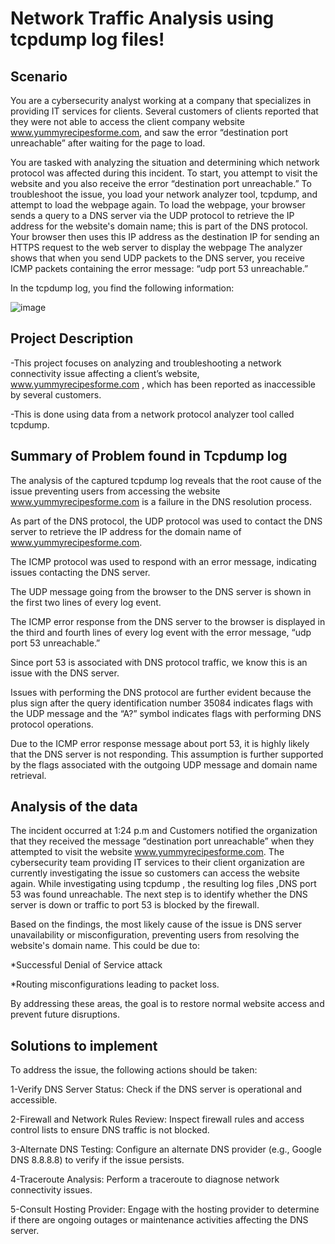 <h1>Network Traffic Analysis using tcpdump log files!</h1>

<h2>Scenario</h2>

You are a cybersecurity analyst working at a company that specializes in providing IT services for clients. Several customers of clients reported that they were not able to access the client company website www.yummyrecipesforme.com, and saw the error “destination port unreachable” after waiting for the page to load. 

You are tasked with analyzing the situation and determining which network protocol was affected during this incident. To start, you attempt to visit the website and you also receive the error “destination port unreachable.” To troubleshoot the issue, you load your network analyzer tool, tcpdump, and attempt to load the webpage again. To load the webpage, your browser sends a query to a DNS server via the UDP protocol to retrieve the IP address for the website's domain name; this is part of the DNS protocol. Your browser then uses this IP address as the destination IP for sending an HTTPS request to the web server to display the webpage  The analyzer shows that when you send UDP packets to the DNS server, you receive ICMP packets containing the error message: “udp port 53 unreachable.”

In the tcpdump log, you find the following information:


 ![image](https://github.com/user-attachments/assets/1c61e849-c014-40a1-a8c2-cba554324bbc)

 


<h2>Project Description</h2>

-This project focuses on analyzing and troubleshooting a network connectivity issue affecting a client’s website, www.yummyrecipesforme.com , which has been reported as inaccessible by several customers.

-This is done using data from a network protocol analyzer tool called tcpdump.

<h2>Summary of Problem found in Tcpdump log</h2>

The analysis of the captured tcpdump log reveals that the root cause of the issue preventing users from accessing the website www.yummyrecipesforme.com is a failure in the DNS resolution process. 

As part of the DNS protocol, the UDP protocol was used to contact the DNS server to retrieve the IP address for the domain name of www.yummyrecipesforme.com. 

The ICMP protocol was used to respond with an error message, indicating issues contacting the DNS server. 

The UDP message going from the browser to the DNS server is shown in the first two lines of every log event. 

The ICMP error response from the DNS server to the browser is displayed in the third and fourth lines of every log event with the error message, “udp port 53 unreachable.” 

Since port 53 is associated with DNS protocol traffic, we know this is an issue with the DNS server. 

Issues with performing the DNS protocol are further evident because the plus sign after the query identification number 35084 indicates flags with the UDP message and the “A?” symbol indicates flags with performing DNS protocol operations. 

Due to the ICMP error response message about port 53, it is highly likely that the DNS server is not responding. This assumption is further supported by the flags associated with the outgoing UDP message and domain name retrieval.

<h2>Analysis of the data</h2>

The incident occurred at 1:24 p.m and Customers notified the organization that they received the message “destination port unreachable” when they attempted to visit the website www.yummyrecipesforme.com. The cybersecurity team providing IT services to their client organization are currently investigating the issue so customers can access the website again. While investigating using tcpdump , the resulting log files ,DNS port 53 was found unreachable. The next step is to identify whether the DNS server is down or traffic to port 53 is blocked by the firewall. 

Based on the findings, the most likely cause of the issue is DNS server unavailability or misconfiguration, preventing users from resolving the website's domain name. This could be due to:

*Successful Denial of Service attack 

*Routing misconfigurations leading to packet loss.

By addressing these areas, the goal is to restore normal website access and prevent future disruptions.

<h2>Solutions to implement</h2>

To address the issue, the following actions should be taken:

1-Verify DNS Server Status: Check if the DNS server is operational and accessible.

2-Firewall and Network Rules Review: Inspect firewall rules and access control lists to ensure DNS traffic is not blocked.

3-Alternate DNS Testing: Configure an alternate DNS provider (e.g., Google DNS 8.8.8.8) to verify if the issue persists.

4-Traceroute Analysis: Perform a traceroute to diagnose network connectivity issues.

5-Consult Hosting Provider: Engage with the hosting provider to determine if there are ongoing outages or maintenance activities affecting the DNS server.







